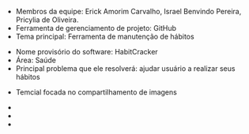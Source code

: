 * Membros da equipe: Erick Amorim Carvalho, Israel Benvindo Pereira, Pricylia de Oliveira.
* Ferramenta de gerenciamento de projeto: GitHub
* Tema principal: Ferramenta de manutenção de hábitos
- Nome provisório do software: HabitCracker
- Área: Saúde
- Principal problema que ele resolverá: ajudar usuário a realizar seus hábitos
* Temcial focada no compartilhamento de imagens
-
- 
- 
